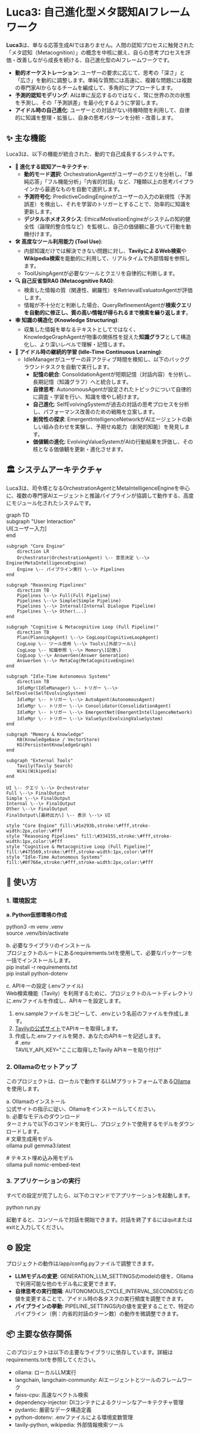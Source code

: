 # **Luca3: 自己進化型メタ認知AIフレームワーク**

**Luca3**は、単なる応答生成AIではありません。人間の認知プロセスに触発された「メタ認知（Metacognition）」の概念を中核に据え、自らの思考プロセスを評価・改善しながら成長を続ける、自己進化型のAIフレームワークです。

* **動的オーケストレーション**: ユーザーの要求に応じて、思考の「深さ」と「広さ」を動的に調整します。単純な質問には高速に、複雑な問題には複数の専門家AIからなるチームを編成して、多角的にアプローチします。  
* **予測的認知モデリング**: AIは単に反応するのではなく、常に世界の次の状態を予測し、その「予測誤差」を最小化するように学習します。  
* **アイドル時の自己進化**: ユーザーとの対話がない待機時間を利用して、自律的に知識を整理・拡張し、自身の思考パターンを分析・改善します。

## **✨ 主な機能**

Luca3は、以下の機能が統合された、動的で自己成長するシステムです。

* **🧠 進化する認知アーキテクチャ**:  
  * **動的モード選択**: OrchestrationAgentがユーザーのクエリを分析し、「単純応答」「フル機能分析」「内省的対話」など、7種類以上の思考パイプラインから最適なものを自動で選択します。  
  * **予測符号化**: PredictiveCodingEngineがユーザーの入力の新規性（予測誤差）を検出し、それを学習のトリガーとすることで、効率的に知識を更新します。  
  * **デジタルホメオスタシス**: EthicalMotivationEngineがシステムの知的健全性（論理的整合性など）を監視し、自己の価値観に基づいて行動を動機付けます。  
* **🛠️ 高度なツール利用能力 (Tool Use)**:  
  * 内部知識だけでは解決できない問題に対し、**TavilyによるWeb検索**や**Wikipedia検索**を能動的に利用して、リアルタイムで外部情報を参照します。  
  * ToolUsingAgentが必要なツールとクエリを自律的に判断します。  
* **🔍 自己反省型RAG (Metacognitive RAG)**:  
  * 検索した情報の質（関連性、網羅性）をRetrievalEvaluatorAgentが評価します。  
  * 情報が不十分だと判断した場合、QueryRefinementAgentが**検索クエリを自動的に修正し、質の高い情報が得られるまで検索を繰り返します**。  
* **🕸️ 知識の構造化 (Knowledge Structuring)**:  
  * 収集した情報を単なるテキストとしてではなく、KnowledgeGraphAgentが物事の関係性を捉えた**知識グラフ**として構造化し、より深いレベルで理解・記憶します。  
* **🌱 アイドル時の継続的学習 (Idle-Time Continuous Learning)**:  
  * IdleManagerがユーザーの非アクティブ時間を検知し、以下のバックグラウンドタスクを自動で実行します。  
    * **記憶の統合**: ConsolidationAgentが短期記憶（対話内容）を分析し、長期記憶（知識グラフ）へと統合します。  
    * **自律思考**: AutonomousAgentが設定されたトピックについて自律的に調査・学習を行い、知識を増やし続けます。  
    * **自己進化**: SelfEvolvingSystemが過去の対話の思考プロセスを分析し、パフォーマンス改善のための戦略を立案します。  
    * **創発性の探求**: EmergentIntelligenceNetworkがAIエージェントの新しい組み合わせを実験し、予期せぬ能力（創発的知能）を発見します。  
    * **価値観の進化**: EvolvingValueSystemがAIの行動結果を評価し、その核となる価値観を更新・進化させます。

## **🏛️ システムアーキテクチャ**

Luca3は、司令塔となるOrchestrationAgentとMetaIntelligenceEngineを中心に、複数の専門家AIエージェントと推論パイプラインが協調して動作する、高度にモジュール化されたシステムです。

graph TD  
    subgraph "User Interaction"  
        UI\[ユーザー入力\]  
    end

    subgraph "Core Engine"  
        direction LR  
        Orchestrator(OrchestrationAgent) \-- 意思決定 \--\> Engine(MetaIntelligenceEngine)  
        Engine \-- パイプライン実行 \--\> Pipelines  
    end

    subgraph "Reasoning Pipelines"  
        direction TB  
        Pipelines \--\> Full(Full Pipeline)  
        Pipelines \--\> Simple(Simple Pipeline)  
        Pipelines \--\> Internal(Internal Dialogue Pipeline)  
        Pipelines \--\> Other(...)  
    end  
      
    subgraph "Cognitive & Metacognitive Loop (Full Pipeline)"  
        direction TB  
        Plan(PlanningAgent) \--\> CogLoop(CognitiveLoopAgent)  
        CogLoop \-- ツール使用 \--\> Tools\[外部ツール\]  
        CogLoop \-- 知識参照 \--\> Memory\[記憶\]  
        CogLoop \--\> AnswerGen(Answer Generation)  
        AnswerGen \--\> MetaCog(MetaCognitiveEngine)  
    end

    subgraph "Idle-Time Autonomous Systems"  
        direction TB  
        IdleMgr(IdleManager) \-- トリガー \--\> SelfEvolve(SelfEvolvingSystem)  
        IdleMgr \-- トリガー \--\> AutoAgent(AutonomousAgent)  
        IdleMgr \-- トリガー \--\> Consolidator(ConsolidationAgent)  
        IdleMgr \-- トリガー \--\> EmergentNet(EmergentIntelligenceNetwork)  
        IdleMgr \-- トリガー \--\> ValueSys(EvolvingValueSystem)  
    end  
      
    subgraph "Memory & Knowledge"  
        KB(KnowledgeBase / VectorStore)  
        KG(PersistentKnowledgeGraph)  
    end  
      
    subgraph "External Tools"  
        Tavily(Tavily Search)  
        Wiki(Wikipedia)  
    end

    UI \-- クエリ \--\> Orchestrator  
    Full \--\> FinalOutput  
    Simple \--\> FinalOutput  
    Internal \--\> FinalOutput  
    Other \--\> FinalOutput  
    FinalOutput\[最終出力\] \-- 表示 \--\> UI  
      
    style "Core Engine" fill:\#1e293b,stroke:\#fff,stroke-width:2px,color:\#fff  
    style "Reasoning Pipelines" fill:\#334155,stroke:\#fff,stroke-width:1px,color:\#fff  
    style "Cognitive & Metacognitive Loop (Full Pipeline)" fill:\#475569,stroke:\#fff,stroke-width:1px,color:\#fff  
    style "Idle-Time Autonomous Systems" fill:\#0f766e,stroke:\#fff,stroke-width:2px,color:\#fff

## **🚀 使い方**

### **1\. 環境設定**

**a. Python仮想環境の作成**

python3 \-m venv .venv  
source .venv/bin/activate

b. 必要なライブラリのインストール  
プロジェクトのルートにあるrequirements.txtを使用して、必要なパッケージを一括でインストールします。  
pip install \-r requirements.txt  
pip install python-dotenv

c. APIキーの設定 (.envファイル)  
Web検索機能（Tavily）を利用するために、プロジェクトのルートディレクトリに.envファイルを作成し、APIキーを設定します。

1. env.sampleファイルをコピーして、.envという名前のファイルを作成します。  
2. [Tavilyの公式サイト](https://tavily.com/)でAPIキーを取得します。  
3. 作成した.envファイルを開き、あなたのAPIキーを記述します。  
   \# .env  
   TAVILY\_API\_KEY="ここに取得したTavily APIキーを貼り付け"

### **2\. Ollamaのセットアップ**

このプロジェクトは、ローカルで動作するLLMプラットフォームである[Ollama](https://ollama.com/)を使用します。

a. Ollamaのインストール  
公式サイトの指示に従い、Ollamaをインストールしてください。  
b. 必要なモデルのダウンロード  
ターミナルで以下のコマンドを実行し、プロジェクトで使用するモデルをダウンロードします。  
\# 文章生成用モデル  
ollama pull gemma3:latest

\# テキスト埋め込み用モデル  
ollama pull nomic-embed-text

### **3\. アプリケーションの実行**

すべての設定が完了したら、以下のコマンドでアプリケーションを起動します。

python run.py

起動すると、コンソールで対話を開始できます。対話を終了するにはquitまたはexitと入力してください。

## **⚙️ 設定**

プロジェクトの動作は/app/config.pyファイルで調整できます。

* **LLMモデルの変更**: GENERATION\_LLM\_SETTINGSのmodelの値を、Ollamaで利用可能な他のモデル名に変更できます。  
* **自律思考の実行間隔**: AUTONOMOUS\_CYCLE\_INTERVAL\_SECONDSなどの値を変更することで、アイドル時の各タスクの実行頻度を調整できます。  
* **パイプラインの挙動**: PIPELINE\_SETTINGS内の値を変更することで、特定のパイプライン（例：内省的対話のターン数）の動作を微調整できます。

## **📦 主要な依存関係**

このプロジェクトは以下の主要なライブラリに依存しています。詳細はrequirements.txtを参照してください。

* ollama: ローカルLLM実行  
* langchain, langchain-community: AIエージェントとツールのフレームワーク  
* faiss-cpu: 高速なベクトル検索  
* dependency-injector: DIコンテナによるクリーンなアーキテクチャ管理  
* pydantic: 厳密なデータ構造定義  
* python-dotenv: .envファイルによる環境変数管理  
* tavily-python, wikipedia: 外部情報検索ツール